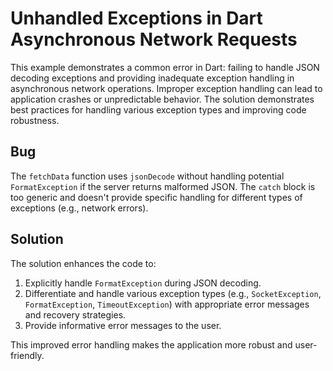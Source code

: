 # Unhandled Exceptions in Dart Asynchronous Network Requests
This example demonstrates a common error in Dart: failing to handle JSON decoding exceptions and providing inadequate exception handling in asynchronous network operations.  Improper exception handling can lead to application crashes or unpredictable behavior.  The solution demonstrates best practices for handling various exception types and improving code robustness.

## Bug
The `fetchData` function uses `jsonDecode` without handling potential `FormatException` if the server returns malformed JSON.  The `catch` block is too generic and doesn't provide specific handling for different types of exceptions (e.g., network errors).

## Solution
The solution enhances the code to:

1. Explicitly handle `FormatException` during JSON decoding.
2. Differentiate and handle various exception types (e.g., `SocketException`, `FormatException`, `TimeoutException`)  with appropriate error messages and recovery strategies.
3. Provide informative error messages to the user.

This improved error handling makes the application more robust and user-friendly.
